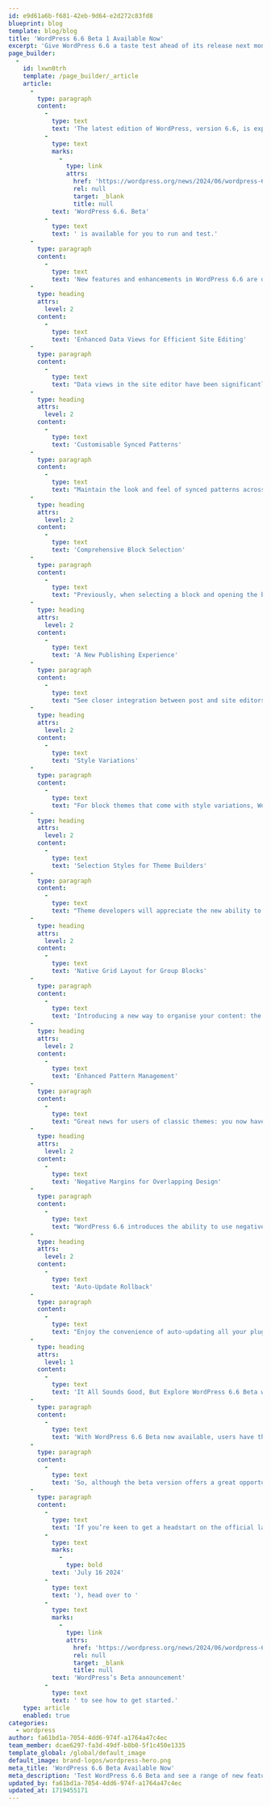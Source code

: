 ```yaml
---
id: e9d61a6b-f681-42eb-9d64-e2d272c83fd8
blueprint: blog
template: blog/blog
title: 'WordPress 6.6 Beta 1 Available Now'
excerpt: 'Give WordPress 6.6 a taste test ahead of its release next month.'
page_builder:
  -
    id: lxwn0trh
    template: /page_builder/_article
    article:
      -
        type: paragraph
        content:
          -
            type: text
            text: 'The latest edition of WordPress, version 6.6, is expected next month. Between now and then, '
          -
            type: text
            marks:
              -
                type: link
                attrs:
                  href: 'https://wordpress.org/news/2024/06/wordpress-6-6-beta-1/'
                  rel: null
                  target: _blank
                  title: null
            text: 'WordPress 6.6. Beta'
          -
            type: text
            text: ' is available for you to run and test.'
      -
        type: paragraph
        content:
          -
            type: text
            text: 'New features and enhancements in WordPress 6.6 are designed to streamline your workflow, expand your creative opportunities, and ensure your website runs smoothly. The release of WordPress 6.6 is scheduled for July 16 2024, by which time Beta testers will be well acquainted with features like…'
      -
        type: heading
        attrs:
          level: 2
        content:
          -
            type: text
            text: 'Enhanced Data Views for Efficient Site Editing'
      -
        type: paragraph
        content:
          -
            type: text
            text: "Data views in the site editor have been significantly improved. The new layout consolidates patterns and template parts, making general management views accessible with fewer clicks. This update includes a wide range of refinements aimed at making information handling more intuitive and efficient.\_"
      -
        type: heading
        attrs:
          level: 2
        content:
          -
            type: text
            text: 'Customisable Synced Patterns'
      -
        type: paragraph
        content:
          -
            type: text
            text: "Maintain the look and feel of synced patterns across different instances, while allowing for unique content. This means you can keep a consistent design for elements like recipe cards, while the specific content - ingredients, steps, and notes - can vary from one instance to another. This flexibility ensures that design changes can be applied globally without affecting the existing content.\_"
      -
        type: heading
        attrs:
          level: 2
        content:
          -
            type: text
            text: 'Comprehensive Block Selection'
      -
        type: paragraph
        content:
          -
            type: text
            text: "Previously, when selecting a block and opening the block inserter, users could only see the blocks that were compatible with the selected block. WordPress 6.6 changes this by providing two lists: one showing blocks that can be added to the selected block, and another with all available blocks. This gives users a better overview of potential building options and automatically adds selected blocks from the second list below the current block for future use.\_"
      -
        type: heading
        attrs:
          level: 2
        content:
          -
            type: text
            text: 'A New Publishing Experience'
      -
        type: paragraph
        content:
          -
            type: text
            text: "See closer integration between post and site editors, ensuring a consistent user experience whether you’re writing a post or editing a page. This unified approach simplifies the process and enhances usability.\_"
      -
        type: heading
        attrs:
          level: 2
        content:
          -
            type: text
            text: 'Style Variations'
      -
        type: paragraph
        content:
          -
            type: text
            text: "For block themes that come with style variations, WordPress 6.6 significantly expands design possibilities. You can mix and match colour palettes and typography styles from installed variations without needing additional configurations, offering more creative freedom right out of the box.\_"
      -
        type: heading
        attrs:
          level: 2
        content:
          -
            type: text
            text: 'Selection Styles for Theme Builders'
      -
        type: paragraph
        content:
          -
            type: text
            text: "Theme developers will appreciate the new ability to define style options for separate selections within multiple blocks, including inner blocks. Apply these style variations to entire block groups, enabling the creation of branded sections that can be consistently curated across a site.\_"
      -
        type: heading
        attrs:
          level: 2
        content:
          -
            type: text
            text: 'Native Grid Layout for Group Blocks'
      -
        type: paragraph
        content:
          -
            type: text
            text: 'Introducing a new way to organise your content: the grid layout of the group block. This feature allows you to arrange blocks within a group in a grid format without needing an additional plugin. It is now easier than ever to create complex layouts natively within WordPress.'
      -
        type: heading
        attrs:
          level: 2
        content:
          -
            type: text
            text: 'Enhanced Pattern Management'
      -
        type: paragraph
        content:
          -
            type: text
            text: "Great news for users of classic themes: you now have the same capabilities with patterns as those using block themes. This update provides a comprehensive view of all available patterns and allows you to insert them seamlessly, enhancing your site-building experience.\_"
      -
        type: heading
        attrs:
          level: 2
        content:
          -
            type: text
            text: 'Negative Margins for Overlapping Design'
      -
        type: paragraph
        content:
          -
            type: text
            text: "WordPress 6.6 introduces the ability to use negative margin values, enabling objects to overlap in your design. To prevent unintentional design issues, negative margins can only be set by manually entering a negative number, not by using the slider. This feature offers more design flexibility while maintaining control.\_"
      -
        type: heading
        attrs:
          level: 2
        content:
          -
            type: text
            text: 'Auto-Update Rollback'
      -
        type: paragraph
        content:
          -
            type: text
            text: "Enjoy the convenience of auto-updating all your plugins with the added security of automatic rollback. If an update causes any issues, WordPress 6.6 will automatically revert to the previous version, ensuring your site remains stable and functional.\_"
      -
        type: heading
        attrs:
          level: 1
        content:
          -
            type: text
            text: 'It All Sounds Good, But Explore WordPress 6.6 Beta with Caution'
      -
        type: paragraph
        content:
          -
            type: text
            text: 'With WordPress 6.6 Beta now available, users have the opportunity to test out all the exciting new features and enhancements ahead of the official release. However, it’s important to remember that beta software is intended for real-world testing - not production websites or anything mission-critical. Like any beta, there’s no guarantee of full stability.'
      -
        type: paragraph
        content:
          -
            type: text
            text: 'So, although the beta version offers a great opportunity to familiarise yourself with the upcoming features, just be sure to use it in staging sites or test projects. And bear in mind that when WordPress 6.6 launches in July, it may or may not include all the features that debuted in the beta version.'
      -
        type: paragraph
        content:
          -
            type: text
            text: 'If you’re keen to get a headstart on the official launch (scheduled for '
          -
            type: text
            marks:
              -
                type: bold
            text: 'July 16 2024'
          -
            type: text
            text: '), head over to '
          -
            type: text
            marks:
              -
                type: link
                attrs:
                  href: 'https://wordpress.org/news/2024/06/wordpress-6-6-beta-1/'
                  rel: null
                  target: _blank
                  title: null
            text: 'WordPress’s Beta announcement'
          -
            type: text
            text: ' to see how to get started.'
    type: article
    enabled: true
categories:
  - wordpress
author: fa61bd1a-7054-4dd6-974f-a1764a47c4ec
team_member: dcae6297-fa3d-49df-b8b0-5f1c450e1335
template_global: /global/default_image
default_image: brand-logos/wordpress-hero.png
meta_title: 'WordPress 6.6 Beta Available Now'
meta_description: 'Test WordPress 6.6 Beta and see a range of new features in action before their July release.'
updated_by: fa61bd1a-7054-4dd6-974f-a1764a47c4ec
updated_at: 1719455171
---
```

